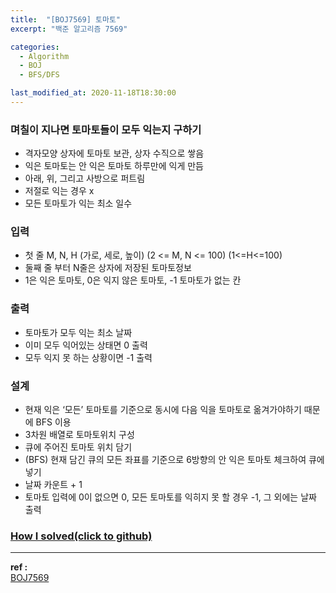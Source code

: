 ```yaml
---
title:  "[BOJ7569] 토마토"
excerpt: "백준 알고리즘 7569"

categories:
  - Algorithm
  - BOJ
  - BFS/DFS

last_modified_at: 2020-11-18T18:30:00
---
```


### 며칠이 지나면 토마토들이 모두 익는지 구하기
- 격자모양 상자에 토마토 보관, 상자 수직으로 쌓음
- 익은 토마토는 안 익은 토마토 하루만에 익게 만듬
- 아래, 위, 그리고 사방으로 퍼트림
- 저절로 익는 경우 x
- 모든 토마토가 익는 최소 일수

### 입력
- 첫 줄 M, N, H (가로, 세로,  높이) (2 <= M, N <= 100) (1<=H<=100)
- 둘째 줄 부터 N줄은 상자에 저장된 토마토정보
- 1은 익은 토마토, 0은 익지 않은 토마토, -1 토마토가 없는 칸

### 출력
- 토마토가 모두 익는 최소 날짜
- 이미 모두 익어있는 상태면 0 출력
- 모두 익지 못 하는 상황이면 -1 출력

### 설계
- 현재 익은 ‘모든’ 토마토를 기준으로 동시에 다음 익을 토마토로 옮겨가야하기 때문에 BFS 이용
- 3차원 배열로 토마토위치 구성
- 큐에 주어진 토마토 위치 담기
- (BFS) 현재 담긴 큐의 모든 좌표를 기준으로 6방향의 안 익은 토마토 체크하여 큐에 넣기
- 날짜 카운트 + 1
- 토마토 입력에 0이 없으면 0, 모든 토마토를 익히지 못 할 경우 -1, 그 외에는 날짜 출력



### [How I solved(click to github)](https://github.com/mindflip/Algorithm_BOJ/blob/master/boj7569.cpp)

----
**ref :**  
[BOJ7569](https://www.acmicpc.net/problem/7569)
